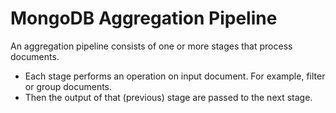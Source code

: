 # MongoDB Aggregation Pipeline

An aggregation pipeline consists of one or more stages that process documents.

- Each stage performs an operation on input document. For example, filter or group documents.
- Then the output of that (previous) stage are passed to the next stage.
